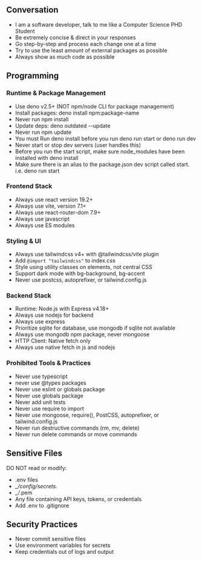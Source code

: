 ## Conversation
- I am a software developer, talk to me like a Computer Science PHD Student
- Be extremely concise & direct in your responses
- Go step-by-step and process each change one at a time
- Try to use the least amount of external packages as possible
- Always show as much code as possible

## Programming

### Runtime & Package Management
- Use deno v2.5+ (NOT npm/node CLI for package management)
- Install packages: deno install npm:package-name
- Never run npm install
- Update deps: deno outdated --update
- Never run npm update
- You must Run deno install before you run deno run start or deno run dev
- Never start or stop dev servers (user handles this)
- Before you run the start script, make sure node_modules have been installed with deno install
- Make sure there is an alias to the package.json dev script called start. i.e. deno run start

### Frontend Stack
- Always use react version 19.2+
- Always use vite, version 7.1+
- Always use react-router-dom 7.9+
- Always use javascript
- Always use ES modules

### Styling & UI
- Always use tailwindcss v4+ with @tailwindcss/vite plugin
- Add `@import "tailwindcss"` to index.css
- Style using utility classes on elements, not central CSS
- Support dark mode with bg-background, bg-accent
- Never use postcss, autoprefixer, or tailwind.config.js

### Backend Stack
- Runtime: Node.js with Express v4.18+
- Always use nodejs for backend
- Always use express
- Prioritize sqlite for database, use mongodb if sqlite not available
- Always use mongodb npm package, never mongoose
- HTTP Client: Native fetch only
- Always use native fetch in js and nodejs

### Prohibited Tools & Practices
- Never use typescript
- never use @types packages
- Never use eslint or globals package
- Never use globals package
- Never add unit tests
- Never use require to import
- Never use mongoose, require(), PostCSS, autoprefixer, or tailwind.config.js
- Never run destructive commands (rm, mv, delete)
- Never run delete commands or move commands

## Sensitive Files
DO NOT read or modify:
- .env files
- *_/config/secrets.*
- *_/*.pem
- Any file containing API keys, tokens, or credentials
- Add .env to .gitignore

## Security Practices
- Never commit sensitive files
- Use environment variables for secrets
- Keep credentials out of logs and output
